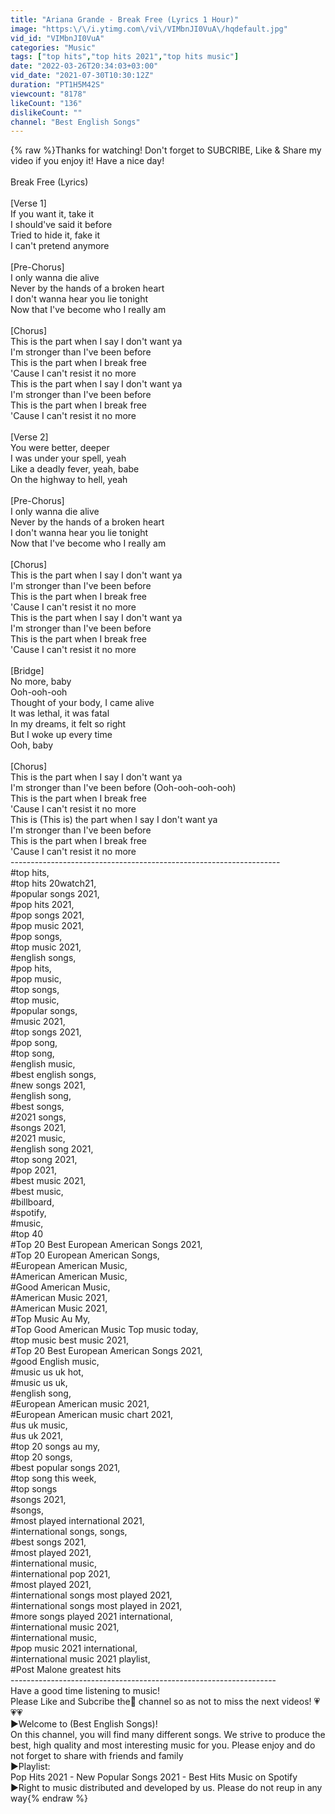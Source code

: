 ```yaml
---
title: "Ariana Grande - Break Free (Lyrics 1 Hour)"
image: "https:\/\/i.ytimg.com\/vi\/VIMbnJI0VuA\/hqdefault.jpg"
vid_id: "VIMbnJI0VuA"
categories: "Music"
tags: ["top hits","top hits 2021","top hits music"]
date: "2022-03-26T20:34:03+03:00"
vid_date: "2021-07-30T10:30:12Z"
duration: "PT1H5M42S"
viewcount: "8178"
likeCount: "136"
dislikeCount: ""
channel: "Best English Songs"
---
```

{% raw %}Thanks for watching! Don't forget to SUBCRIBE, Like &amp; Share my video if you enjoy it! Have a nice day!<br /><br />Break Free (Lyrics)<br /><br />[Verse 1]<br />If you want it, take it<br />I should've said it before<br />Tried to hide it, fake it<br />I can't pretend anymore<br /><br />[Pre-Chorus]<br />I only wanna die alive<br />Never by the hands of a broken heart<br />I don't wanna hear you lie tonight<br />Now that I've become who I really am<br /><br />[Chorus]<br />This is the part when I say I don't want ya<br />I'm stronger than I've been before<br />This is the part when I break free<br />'Cause I can't resist it no more<br />This is the part when I say I don't want ya<br />I'm stronger than I've been before<br />This is the part when I break free<br />'Cause I can't resist it no more<br /><br />[Verse 2]<br />You were better, deeper<br />I was under your spell, yeah<br />Like a deadly fever, yeah, babe<br />On the highway to hell, yeah<br /><br />[Pre-Chorus]<br />I only wanna die alive<br />Never by the hands of a broken heart<br />I don't wanna hear you lie tonight<br />Now that I've become who I really am<br /><br />[Chorus]<br />This is the part when I say I don't want ya<br />I'm stronger than I've been before<br />This is the part when I break free<br />'Cause I can't resist it no more<br />This is the part when I say I don't want ya<br />I'm stronger than I've been before<br />This is the part when I break free<br />'Cause I can't resist it no more<br /><br />[Bridge]<br />No more, baby<br />Ooh-ooh-ooh<br />Thought of your body, I came alive<br />It was lethal, it was fatal<br />In my dreams, it felt so right<br />But I woke up every time<br />Ooh, baby<br /><br />[Chorus]<br />This is the part when I say I don't want ya<br />I'm stronger than I've been before (Ooh-ooh-ooh-ooh)<br />This is the part when I break free<br />'Cause I can't resist it no more<br />This is (This is) the part when I say I don't want ya<br />I'm stronger than I've been before<br />This is the part when I break free<br />'Cause I can't resist it no more<br />-------------------------------------------------------------------<br />#top hits,<br />#top hits 20watch21,<br />#popular songs 2021,<br />#pop hits 2021,<br />#pop songs 2021,<br />#pop music 2021,<br />#pop songs,<br />#top music 2021,<br />#english songs,<br />#pop hits,<br />#pop music,<br />#top songs,<br />#top music,<br />#popular songs,<br />#music 2021,<br />#top songs 2021,<br />#pop song,<br />#top song,<br />#english music,<br />#best english songs,<br />#new songs 2021,<br />#english song,<br />#best songs,<br />#2021 songs,<br />#songs 2021,<br />#2021 music,<br />#english song 2021,<br />#top song 2021,<br />#pop 2021,<br />#best music 2021,<br />#best music,<br />#billboard,<br />#spotify,<br />#music,<br />#top 40<br />#Top 20 Best European American Songs 2021, <br />#Top 20 European American Songs, <br />#European American Music, <br />#American American Music, <br />#Good American Music, <br />#American Music 2021,<br />#American Music 2021, <br />#Top Music Au My, <br />#Top Good American Music Top music today, <br />#top music best music 2021, <br />#Top 20 Best European American Songs 2021, <br />#good English music, <br />#music us uk hot, <br />#music us uk, <br />#english song, <br />#European American music 2021, <br />#European American music chart 2021, <br />#us uk music, <br />#us uk 2021, <br />#top 20 songs au my, <br />#top 20 songs, <br />#best popular songs 2021, <br />#top song this week, <br />#top songs<br />#songs 2021, <br />#songs, <br />#most played international 2021,  <br />#international songs, songs, <br />#best songs 2021, <br />#most played 2021, <br />#international music, <br />#international pop 2021, <br />#most played 2021, <br />#international songs most played 2021, <br />#international songs most played in 2021, <br />#more songs played 2021 international, <br />#international music 2021, <br />#international music, <br />#pop music 2021 international, <br />#international music 2021 playlist, <br />#Post Malone greatest hits<br />------------------------------------------------------------------<br />Have a good time listening to music!<br />Please Like and Subcribe the🔔 channel so as not to miss the next videos! 💗💗💗<br />►Welcome to (Best English Songs)!<br /> On this channel, you will find many different songs. We strive to produce the best, high quality and most interesting music for you. Please enjoy and do not forget to share with friends and family<br />►Playlist:<br />Pop Hits 2021 - New Popular Songs 2021 - Best Hits Music on Spotify<br />►Right to music distributed and developed by us. Please do not reup in any way{% endraw %}
